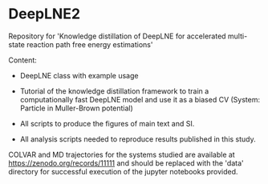 # DeepLNE2
Repository for 'Knowledge distillation of DeepLNE for accelerated multi-state reaction path free energy estimations'

Content:

- DeepLNE class with example usage

- Tutorial of the knowledge distillation framework to train a computationally fast DeepLNE model and use it as a biased CV (System: Particle in Muller-Brown potential)

- All scripts to produce the figures of main text and SI.
- All analysis scripts needed to reproduce results published in this study.

COLVAR and MD trajectories for the systems studied are available at https://zenodo.org/records/11111 and should be replaced with the 'data' directory for successful execution of the jupyter notebooks provided.
